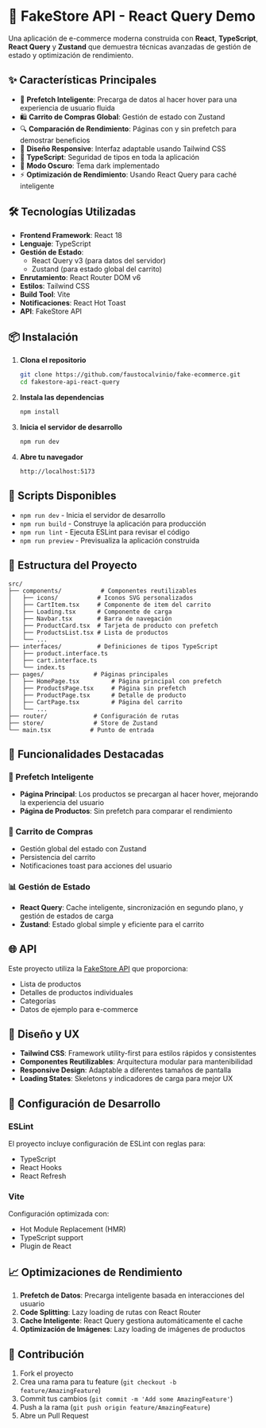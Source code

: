 # 🛒 FakeStore API - React Query Demo

Una aplicación de e-commerce moderna construida con **React**, **TypeScript**, **React Query** y **Zustand** que demuestra técnicas avanzadas de gestión de estado y optimización de rendimiento.

## ✨ Características Principales

- 🚀 **Prefetch Inteligente**: Precarga de datos al hacer hover para una experiencia de usuario fluida
- 🛍️ **Carrito de Compras Global**: Gestión de estado con Zustand
- 🔍 **Comparación de Rendimiento**: Páginas con y sin prefetch para demostrar beneficios
- 📱 **Diseño Responsive**: Interfaz adaptable usando Tailwind CSS
- 🎯 **TypeScript**: Seguridad de tipos en toda la aplicación
- 🌙 **Modo Oscuro**: Tema dark implementado
- ⚡ **Optimización de Rendimiento**: Usando React Query para caché inteligente

## 🛠️ Tecnologías Utilizadas

- **Frontend Framework**: React 18
- **Lenguaje**: TypeScript
- **Gestión de Estado**: 
  - React Query v3 (para datos del servidor)
  - Zustand (para estado global del carrito)
- **Enrutamiento**: React Router DOM v6
- **Estilos**: Tailwind CSS
- **Build Tool**: Vite
- **Notificaciones**: React Hot Toast
- **API**: FakeStore API

## 📦 Instalación

1. **Clona el repositorio**
   ```bash
   git clone https://github.com/faustocalvinio/fake-ecommerce.git
   cd fakestore-api-react-query
   ```

2. **Instala las dependencias**
   ```bash
   npm install
   ```

3. **Inicia el servidor de desarrollo**
   ```bash
   npm run dev
   ```

4. **Abre tu navegador**
   ```
   http://localhost:5173
   ```

## 🚀 Scripts Disponibles

- `npm run dev` - Inicia el servidor de desarrollo
- `npm run build` - Construye la aplicación para producción
- `npm run lint` - Ejecuta ESLint para revisar el código
- `npm run preview` - Previsualiza la aplicación construida

## 📁 Estructura del Proyecto

```
src/
├── components/           # Componentes reutilizables
│   ├── icons/           # Iconos SVG personalizados
│   ├── CartItem.tsx     # Componente de item del carrito
│   ├── Loading.tsx      # Componente de carga
│   ├── Navbar.tsx       # Barra de navegación
│   ├── ProductCard.tsx  # Tarjeta de producto con prefetch
│   ├── ProductsList.tsx # Lista de productos
│   └── ...
├── interfaces/          # Definiciones de tipos TypeScript
│   ├── product.interface.ts
│   ├── cart.interface.ts
│   └── index.ts
├── pages/              # Páginas principales
│   ├── HomePage.tsx         # Página principal con prefetch
│   ├── ProductsPage.tsx     # Página sin prefetch
│   ├── ProductPage.tsx      # Detalle de producto
│   ├── CartPage.tsx         # Página del carrito
│   └── ...
├── router/             # Configuración de rutas
├── store/              # Store de Zustand
└── main.tsx           # Punto de entrada
```

## 🎯 Funcionalidades Destacadas

### 🔄 Prefetch Inteligente
- **Página Principal**: Los productos se precargan al hacer hover, mejorando la experiencia del usuario
- **Página de Productos**: Sin prefetch para comparar el rendimiento

### 🛒 Carrito de Compras
- Gestión global del estado con Zustand
- Persistencia del carrito
- Notificaciones toast para acciones del usuario

### 📊 Gestión de Estado
- **React Query**: Cache inteligente, sincronización en segundo plano, y gestión de estados de carga
- **Zustand**: Estado global simple y eficiente para el carrito

## 🌐 API

Este proyecto utiliza la [FakeStore API](https://fakestoreapi.com/) que proporciona:
- Lista de productos
- Detalles de productos individuales
- Categorías
- Datos de ejemplo para e-commerce

## 🎨 Diseño y UX

- **Tailwind CSS**: Framework utility-first para estilos rápidos y consistentes
- **Componentes Reutilizables**: Arquitectura modular para mantenibilidad
- **Responsive Design**: Adaptable a diferentes tamaños de pantalla
- **Loading States**: Skeletons y indicadores de carga para mejor UX

## 🔧 Configuración de Desarrollo

### ESLint
El proyecto incluye configuración de ESLint con reglas para:
- TypeScript
- React Hooks
- React Refresh

### Vite
Configuración optimizada con:
- Hot Module Replacement (HMR)
- TypeScript support
- Plugin de React

## 📈 Optimizaciones de Rendimiento

1. **Prefetch de Datos**: Precarga inteligente basada en interacciones del usuario
2. **Code Splitting**: Lazy loading de rutas con React Router
3. **Cache Inteligente**: React Query gestiona automáticamente el cache
4. **Optimización de Imágenes**: Lazy loading de imágenes de productos

## 🤝 Contribución

1. Fork el proyecto
2. Crea una rama para tu feature (`git checkout -b feature/AmazingFeature`)
3. Commit tus cambios (`git commit -m 'Add some AmazingFeature'`)
4. Push a la rama (`git push origin feature/AmazingFeature`)
5. Abre un Pull Request
